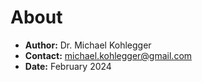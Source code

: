# About

* **Author:** Dr. Michael Kohlegger
* **Contact:** [michael.kohlegger@gmail.com](michael.kohlegger@gmail.com)
* **Date:** February 2024
